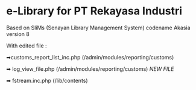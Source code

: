 e-Library for PT Rekayasa Industri
===============
Based on SliMs (Senayan Library Management System) codename Akasia version 8

With edited file :



➡customs_report_list_inc.php (/admin/modules/reporting/customs)

➡ log_view_file.php (/admin/modules/reporting/customs) *NEW FILE*

➡ fstream.inc.php (/lib/contents)

